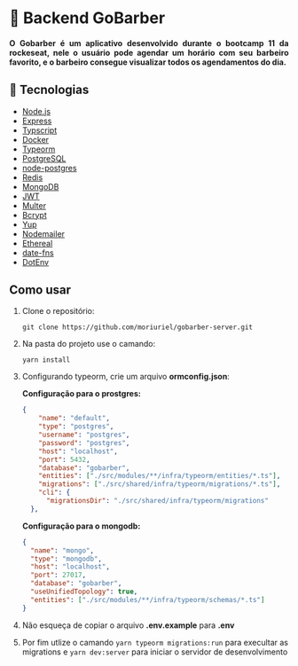 <h1>
  🏅 Backend GoBarber
</h1>
<h4 align="justify">
  O Gobarber é um aplicativo desenvolvido durante o bootcamp 11 da rockeseat, nele o usuário pode agendar um horário com seu barbeiro favorito, e o barbeiro consegue visualizar todos os agendamentos do dia.
</h4>

## 🚀 Tecnologias

- [Node.js](https://nodejs.org/en/)
- [Express](https://expressjs.com/)
- [Typscript](https://www.typescriptlang.org/)
- [Docker](https://www.docker.com/docker-community)
- [Typeorm](https://typeorm.io/#/)
- [PostgreSQL](https://www.postgresql.org/)
- [node-postgres](https://www.npmjs.com/package/pg)
- [Redis](https://redis.io/)
- [MongoDB](https://www.mongodb.com/)
- [JWT](https://jwt.io/)
- [Multer](https://github.com/expressjs/multer)
- [Bcrypt](https://www.npmjs.com/package/bcrypt)
- [Yup](https://www.npmjs.com/package/yup)
- [Nodemailer](https://nodemailer.com/about/)
- [Ethereal](https://ethereal.email/)
- [date-fns](https://date-fns.org/)
- [DotEnv](https://www.npmjs.com/package/dotenv)

## Como usar

1.  Clone o repositório:

    `git clone https://github.com/moriuriel/gobarber-server.git`

2.  Na pasta do projeto use o camando:

    `yarn install`

3.  Configurando typeorm, crie um arquivo **ormconfig.json**:

    **Configuração para o prostgres:**

    ```json
    {
        "name": "default",
        "type": "postgres",
        "username": "postgres",
        "password": "postgres",
        "host": "localhost",
        "port": 5432,
        "database": "gobarber",
        "entities": ["./src/modules/**/infra/typeorm/entities/*.ts"],
        "migrations": ["./src/shared/infra/typeorm/migrations/*.ts"],
        "cli": {
          "migrationsDir": "./src/shared/infra/typeorm/migrations"
      },
    ```

    **Configuração para o mongodb:**

    ```json
    {
      "name": "mongo",
      "type": "mongodb",
      "host": "localhost",
      "port": 27017,
      "database": "gobarber",
      "useUnifiedTopology": true,
      "entities": ["./src/modules/**/infra/typeorm/schemas/*.ts"]
    }
    ```

4.  Não esqueça de copiar o arquivo **.env.example** para **.env**

5) Por fim utlize o camando `yarn typeorm migrations:run` para execultar as migrations e `yarn dev:server` para iniciar o servidor de desenvolvimento
